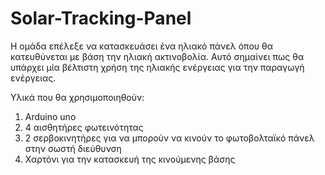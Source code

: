 # Solar-Tracking-Panel
Η ομάδα επέλεξε να κατασκευάσει ένα ηλιακό πάνελ όπου θα κατευθύνεται με βάση την ηλιακή ακτινοβολία. Αυτό σημαίνει πως θα υπάρχει μία βέλτιστη χρήση της ηλιακής ενέργειας για την παραγωγή ενέργειας.

Υλικά που θα χρησιμοποιηθούν:

1) Arduino uno 
2) 4 αισθητήρες φωτεινότητας 
3) 2 σερβοκινητήρες για να μπορούν να κινούν το φωτοβολταϊκό πάνελ στην σωστή διεύθυνση
4) Χαρτόνι για την κατασκευή της κινούμενης βάσης
